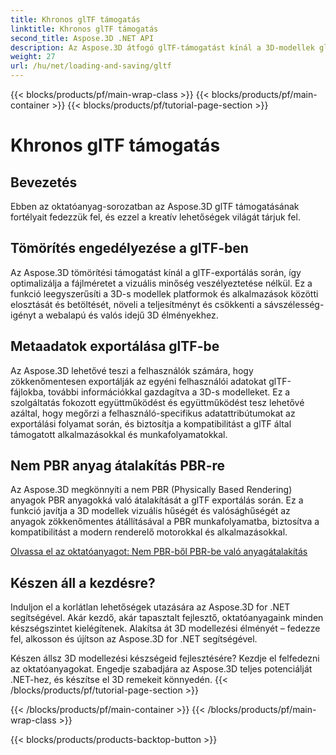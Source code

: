 ```yaml
---
title: Khronos glTF támogatás
linktitle: Khronos glTF támogatás
second_title: Aspose.3D .NET API
description: Az Aspose.3D átfogó glTF-támogatást kínál a 3D-modellek glTF-formátumú könnyed importálásához és exportálásához, javítva az interoperabilitást és egyszerűsítve a 3D-s tartalom munkafolyamatait.
weight: 27
url: /hu/net/loading-and-saving/gltf
---
```


{{< blocks/products/pf/main-wrap-class >}}
{{< blocks/products/pf/main-container >}}
{{< blocks/products/pf/tutorial-page-section >}}

# Khronos glTF támogatás

## Bevezetés

Ebben az oktatóanyag-sorozatban az Aspose.3D glTF támogatásának fortélyait fedezzük fel, és ezzel a kreatív lehetőségek világát tárjuk fel.

## Tömörítés engedélyezése a glTF-ben

Az Aspose.3D tömörítési támogatást kínál a glTF-exportálás során, így optimalizálja a fájlméretet a vizuális minőség veszélyeztetése nélkül. Ez a funkció leegyszerűsíti a 3D-s modellek platformok és alkalmazások közötti elosztását és betöltését, növeli a teljesítményt és csökkenti a sávszélesség-igényt a webalapú és valós idejű 3D élményekhez.

## Metaadatok exportálása glTF-be

Az Aspose.3D lehetővé teszi a felhasználók számára, hogy zökkenőmentesen exportálják az egyéni felhasználói adatokat glTF-fájlokba, további információkkal gazdagítva a 3D-s modelleket. Ez a szolgáltatás fokozott együttműködést és együttműködést tesz lehetővé azáltal, hogy megőrzi a felhasználó-specifikus adatattribútumokat az exportálási folyamat során, és biztosítja a kompatibilitást a glTF által támogatott alkalmazásokkal és munkafolyamatokkal.

## Nem PBR anyag átalakítás PBR-re

Az Aspose.3D megkönnyíti a nem PBR (Physically Based Rendering) anyagok PBR anyagokká való átalakítását a glTF exportálás során. Ez a funkció javítja a 3D modellek vizuális hűségét és valósághűségét az anyagok zökkenőmentes átállításával a PBR munkafolyamatba, biztosítva a kompatibilitást a modern renderelő motorokkal és alkalmazásokkal.


[Olvassa el az oktatóanyagot: Nem PBR-ből PBR-be való anyagátalakítás](non-pbr-to-pbr-material-conversion)

## Készen áll a kezdésre?

Induljon el a korlátlan lehetőségek utazására az Aspose.3D for .NET segítségével. Akár kezdő, akár tapasztalt fejlesztő, oktatóanyagaink minden készségszintet kielégítenek. Alakítsa át 3D modellezési élményét – fedezze fel, alkosson és újítson az Aspose.3D for .NET segítségével.

Készen állsz 3D modellezési készségeid fejlesztésére? Kezdje el felfedezni az oktatóanyagokat. Engedje szabadjára az Aspose.3D teljes potenciálját .NET-hez, és készítse el 3D remekeit könnyedén.
{{< /blocks/products/pf/tutorial-page-section >}}

{{< /blocks/products/pf/main-container >}}
{{< /blocks/products/pf/main-wrap-class >}}

{{< blocks/products/products-backtop-button >}}
